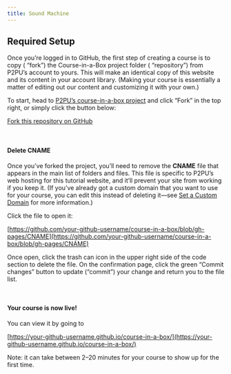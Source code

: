 ```yaml
---
title: Sound Machine
---
```


## Required Setup

Once you’re logged in to GitHub, the first step of creating a course is to copy ( “fork”) the Course-in-a-Box project folder ( “repository”) from P2PU’s account to yours. This will make an identical copy of this website and its content in your account library. (Making your course is essentially a matter of editing out our content and customizing it with your own.)

To start, head to [P2PU’s course-in-a-box project](https://github.com/p2pu/course-in-a-box) and click “Fork” in the top right, or simply click the button below:

<a class="btn btn-primary" href="https://github.com/p2pu/course-in-a-box/fork" target="_blank"><i class="fa fa-code-fork"></i> Fork this repository on GitHub</a> 

<br>

#### Delete CNAME
Once you’ve forked the project, you’ll need to remove the **CNAME** file that appears in the main list of folders and files. This file is specific to P2PU’s web hosting for this tutorial website, and it’ll prevent your site from working if you keep it. (If you’ve already got a custom domain that you want to use for your course, you can edit this instead of deleting it—see [Set a Custom Domain](../../customize/custom-domain/) for more information.)

Click the file to open it:

[https://github.com/your-github-username/course-in-a-box/blob/gh-pages/CNAME](https://github.com/your-github-username/course-in-a-box/blob/gh-pages/CNAME)

Once open, click the trash can icon in the upper right side of the code section to delete the file. On the confirmation page, click the green “Commit changes” button to update (“commit”) your change and return you to the file list.

<br> 

#### Your course is now live!

You can view it by going to 

[https://your-github-username.github.io/course-in-a-box/](https://your-github-username.github.io/course-in-a-box/)

Note: it can take between 2–20 minutes for your course to show up for the first time.
